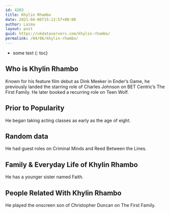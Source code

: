 ```yaml
---
id: 4203
title: Khylin Rhambo
date: 2021-04-06T15:13:57+00:00
author: Laima
layout: post
guid: https://ukdataservers.com/khylin-rhambo/
permalink: /04/06/khylin-rhambo/
---
```


* some text
{: toc}


## Who is Khylin Rhambo
                  
                  
                  
Known for his feature film debut as Dink Meeker in Ender&#8217;s Game, he previously landed the starring role of Charles Johnson on BET Centric&#8217;s The First Family. He later booked a recurring role on Teen Wolf.
                  
              
            
              
            
                
                
                
## Prior to Popularity
                  
                  
                  
He began taking acting classes as early as the age of eight.
                  
              
            
              
            
                
                
                
## Random data
                  
                  
                  
He had guest roles on Criminal Minds and Reed Between the Lines.
                  
              
            
              
            
                
                
                
## Family & Everyday Life of Khylin Rhambo
                  
                  
                  
He has a younger sister named Faith.
                  
              
            
              
            
                
                
                
## People Related With Khylin Rhambo
                  
                  
                  
He played the onscreen son of Christopher Duncan on The First Family.
                  
              
            
              
            
                
              
            
              
              
            
            
              
            
          
          
          